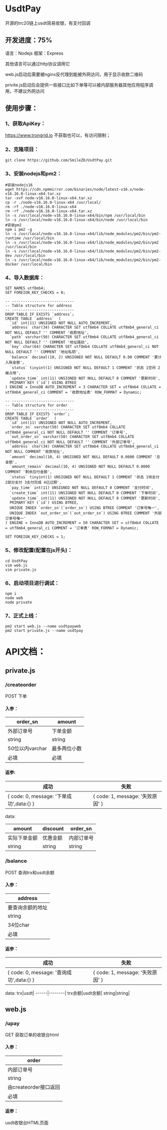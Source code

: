 # UsdtPay
开源的trc20链上usdt简易收银，有支付回调

## 开发进度：75%

语言：Nodejs
框架：Express

其他语言可以通过http协议调用它

web.js启动后需要被nginx反代理到能被外网访问，用于显示收款二维码

privite.js启动后会提供一些接口比如下单等可以被内部服务器其他应用程序调用，不建议外网访问

## 使用步骤：

### 1、获取ApiKey：
https://www.trongrid.io
不获取也可以，有访问限制；

### 2、克隆项目：
```
git clone https://github.com/SmileZD/UsdtPay.git
```
### 3、安装nodejs和pm2：
```
#安装nodejs16
wget https://cdn.npmmirror.com/binaries/node/latest-v16.x/node-v16.16.0-linux-x64.tar.xz
tar -xvf node-v16.16.0-linux-x64.tar.xz
cp -r ./node-v16.16.0-linux-x64 /usr/local/
rm -rf ./node-v16.16.0-linux-x64
rm -rf ./node-v16.16.0-linux-x64.tar.xz
ln -s /usr/local/node-v16.16.0-linux-x64/bin/npm /usr/local/bin
ln -s /usr/local/node-v16.16.0-linux-x64/bin/node /usr/local/bin
#安装pm2
npm i pm2 -g
ln -s /usr/local/node-v16.16.0-linux-x64/lib/node_modules/pm2/bin/pm2-runtime /usr/local/bin
ln -s /usr/local/node-v16.16.0-linux-x64/lib/node_modules/pm2/bin/pm2 /usr/local/bin
ln -s /usr/local/node-v16.16.0-linux-x64/lib/node_modules/pm2/bin/pm2-dev /usr/local/bin
ln -s /usr/local/node-v16.16.0-linux-x64/lib/node_modules/pm2/bin/pm2-docker /usr/local/bin
```
### 4、导入数据库：
```
SET NAMES utf8mb4;
SET FOREIGN_KEY_CHECKS = 0;

-- ----------------------------
-- Table structure for address
-- ----------------------------
DROP TABLE IF EXISTS `address`;
CREATE TABLE `address`  (
  `id` int(11) UNSIGNED NOT NULL AUTO_INCREMENT,
  `address` char(34) CHARACTER SET utf8mb4 COLLATE utf8mb4_general_ci NOT NULL DEFAULT '' COMMENT '收款地址',
  `path` varchar(50) CHARACTER SET utf8mb4 COLLATE utf8mb4_general_ci NOT NULL DEFAULT '' COMMENT '地址路劲',
  `key` char(64) CHARACTER SET utf8mb4 COLLATE utf8mb4_general_ci NOT NULL DEFAULT '' COMMENT '地址私钥',
  `balance` decimal(10, 2) UNSIGNED NOT NULL DEFAULT 0.00 COMMENT '累计入账金额',
  `status` tinyint(1) UNSIGNED NOT NULL DEFAULT 1 COMMENT '状态 1空闲 2被占用',
  `update_time` int(11) UNSIGNED NOT NULL DEFAULT 0 COMMENT '更新时间',
  PRIMARY KEY (`id`) USING BTREE
) ENGINE = InnoDB AUTO_INCREMENT = 3 CHARACTER SET = utf8mb4 COLLATE = utf8mb4_general_ci COMMENT = '收款地址表' ROW_FORMAT = Dynamic;

-- ----------------------------
-- Table structure for order
-- ----------------------------
DROP TABLE IF EXISTS `order`;
CREATE TABLE `order`  (
  `id` int(11) UNSIGNED NOT NULL AUTO_INCREMENT,
  `order_sn` varchar(50) CHARACTER SET utf8mb4 COLLATE utf8mb4_general_ci NOT NULL DEFAULT '' COMMENT '订单号',
  `out_order_sn` varchar(50) CHARACTER SET utf8mb4 COLLATE utf8mb4_general_ci NOT NULL DEFAULT '' COMMENT '外部订单号',
  `address` char(34) CHARACTER SET utf8mb4 COLLATE utf8mb4_general_ci NOT NULL COMMENT '收款地址',
  `amount` decimal(10, 4) UNSIGNED NOT NULL DEFAULT 0.0000 COMMENT '总金额',
  `amount_remain` decimal(10, 4) UNSIGNED NOT NULL DEFAULT 0.0000 COMMENT '剩余应付金额',
  `status` tinyint(1) UNSIGNED NOT NULL DEFAULT 1 COMMENT '状态 1待支付 2部分支付 3支付完成 4已过期',
  `pay_time` int(11) UNSIGNED NOT NULL DEFAULT 0 COMMENT '支付时间',
  `create_time` int(11) UNSIGNED NOT NULL DEFAULT 0 COMMENT '下单时间',
  `update_time` int(11) UNSIGNED NOT NULL DEFAULT 0 COMMENT '更新时间',
  PRIMARY KEY (`id`) USING BTREE,
  UNIQUE INDEX `order_sn`(`order_sn`) USING BTREE COMMENT '订单号唯一',
  UNIQUE INDEX `out_order_sn`(`out_order_sn`) USING BTREE COMMENT '外部订单号唯一'
) ENGINE = InnoDB AUTO_INCREMENT = 50 CHARACTER SET = utf8mb4 COLLATE = utf8mb4_general_ci COMMENT = '订单表' ROW_FORMAT = Dynamic;

SET FOREIGN_KEY_CHECKS = 1;
```
### 5、修改配置(配置在js开头)：
```
cd UsdtPay
vim web.js
vim private.js
```
### 6、启动项目进行调试：
```
npm i
node web
node private
```
### 7、正式上线：
```
pm2 start web.js --name usdtpayweb
pm2 start private.js --name usdtpay
```

# API文档：

## private.js

### /createorder

POST 下单

#### 入参：

order_sn| amount|
------- |----------|
外部订单号| 下单金额|
string| string|
50位以内varchar| 最多两位小数|
必填| 必填|

#### 返参:

成功|失败
-------|----------
{ code: 0, message: '下单成功',data:{} }| { code: 1, message: '失败原因' }

data:

amount|discount|order_sn|
------|--------|--------|
实际下单金额|优惠金额|内部订单号|
string|string|string|

### /balance

POST 查询trx和usdt余额

#### 入参：
address|
-------|
要查询余额的地址|
string|
34位char|
必填|

#### 返参：
成功| 失败
------- |----------
{ code: 0, message: '查询成功',data:{} }| { code: 1, message: '失败原因' }

data:
trx|usdt|
------|--------|
trx余额|usdt余额|
string|string|


## web.js

### /upay

GET 获取订单的收银台html

#### 入参：
order|
-------|
内部订单号|
string|
由createorder接口返回|
必填|

#### 返参：
usdt收银台HTML页面
